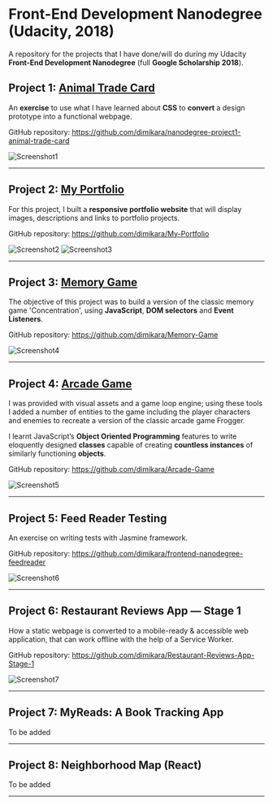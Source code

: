 # **Front-End Development Nanodegree (Udacity, 2018)**
A repository for the projects that I have done/will do during my Udacity **Front-End Development Nanodegree** (full **Google Scholarship 2018**).

## **Project 1:** <a href="https://codepen.io/dimitraK/full/rprEzy/" target="_blank">Animal Trade Card</a>

An **exercise** to use what I have learned about **CSS** to **convert** a design prototype into a functional webpage.

GitHub repository: <a href="https://github.com/dimikara/nanodegree-project1-animal-trade-card" target="_blank">https://github.com/dimikara/nanodegree-project1-animal-trade-card</a>

![Screenshot1](./img/AnimalCardScreenshot.PNG "Sceenshot of part of the Animal Card")

___

## **Project 2:** <a href="https://dimikara.github.io/My-Portfolio/" target="_blank">My Portfolio</a>

For this project, I built a **responsive portfolio website** that will display images, descriptions and links to portfolio projects.

GitHub repository: <a href="https://github.com/dimikara/My-Portfolio" target="_blank">https://github.com/dimikara/My-Portfolio</a>

![Screenshot2](./img/PortfolioScreenshot.PNG "Sceenshot of part of the Portfolio page")
![Screenshot3](./img/PortfolioScreenshot2.PNG "Sceenshot of the bottom of the Portfolio page")

___

## **Project 3:** <a href="https://dimikara.github.io/Memory-Game/" target="_blank">Memory Game</a>

The objective of this project was to build a version of the classic memory game 'Concentration', using **JavaScript**, **DOM selectors** and **Event Listeners**.

GitHub repository: <a href="https://github.com/dimikara/Memory-Game" target="_blank">https://github.com/dimikara/Memory-Game</a>

![Screenshot4](./img/ScreenshotGalaxyS.png "The game on mobile")

___

## **Project 4:** <a href="https://dimikara.github.io/Arcade-Game/" target="_blank">Arcade Game</a>


I was provided with visual assets and a game loop engine; using these tools I added a number of entities to the game including the player characters and enemies to recreate a version of the classic arcade game Frogger. 

I learnt JavaScript’s **Object Oriented Programming** features to write eloquently designed **classes** capable of creating **countless instances** of similarly functioning **objects**.


GitHub repository: <a href="https://github.com/dimikara/Arcade-Game" target="_blank">https://github.com/dimikara/Arcade-Game</a>

![Screenshot5](./img/Screenshot2.png "Screenshot of the game")

___

## **Project 5:** Feed Reader Testing

An exercise on writing tests with Jasmine framework.

GitHub repository: <a href="https://github.com/dimikara/frontend-nanodegree-feedreader" target="_blank">https://github.com/dimikara/frontend-nanodegree-feedreader</a>

![Screenshot6](./img/Check_pass.png "All checks passed")

___

## **Project 6:**  Restaurant Reviews App — Stage 1

How a static webpage is converted to a mobile-ready & accessible web application, that can work offline with the help of a Service Worker.

GitHub repository: <a href="https://github.com/dimikara/Restaurant-Reviews-App-Stage-1" target="_blank">https://github.com/dimikara/Restaurant-Reviews-App-Stage-1</a>

![Screenshot7](./img/RestaurantReviewsScreenshot.PNG "A Screenshot of Restaurant Reviews App")

___

## **Project 7:** MyReads: A Book Tracking App

To be added
___

## **Project 8:** Neighborhood Map (React)

To be added
___

